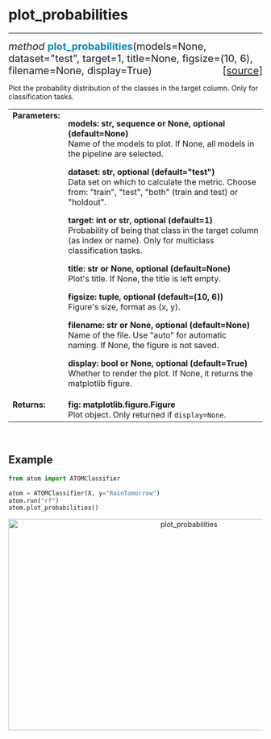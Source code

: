 # plot_probabilities
--------------------

<div style="font-size:20px">
<em>method</em> <strong style="color:#008AB8">plot_probabilities</strong>(models=None,
dataset="test", target=1, title=None, figsize=(10, 6), filename=None, display=True)
<span style="float:right">
<a href="https://github.com/tvdboom/ATOM/blob/master/atom/plots.py#L2459">[source]</a>
</span>
</div>

Plot the probability distribution of the classes in the target column.
Only for classification tasks.

<table style="font-size:16px">
<tr>
<td width="20%" class="td_title" style="vertical-align:top"><strong>Parameters:</strong></td>
<td width="80%" class="td_params">
<p>
<strong>models: str, sequence or None, optional (default=None)</strong><br>
Name of the models to plot. If None, all models in the pipeline are selected.
</p>
<p>
<strong>dataset: str, optional (default="test")</strong><br>
Data set on which to calculate the metric. Choose from:
"train", "test", "both" (train and test) or "holdout".
</p>
<p>
<strong>target: int or str, optional (default=1)</strong><br>
Probability of being that class in the target column (as index or
name). Only for multiclass classification tasks.
</p>
<p>
<strong>title: str or None, optional (default=None)</strong><br>
Plot's title. If None, the title is left empty.
</p>
<p>
<strong>figsize: tuple, optional (default=(10, 6))</strong><br>
Figure's size, format as (x, y).
</p>
<p>
<strong>filename: str or None, optional (default=None)</strong><br>
Name of the file. Use "auto" for automatic naming.
If None, the figure is not saved.
</p>
<p>
<strong>display: bool or None, optional (default=True)</strong><br>
Whether to render the plot. If None, it returns the matplotlib figure.
</p>
</td>
</tr>
<tr>
<td width="20%" class="td_title" style="vertical-align:top"><strong>Returns:</strong></td>
<td width="80%" class="td_params">
<strong>fig: matplotlib.figure.Figure</strong><br>
Plot object. Only returned if <code>display=None</code>.
</td>
</tr>
</table>
<br />



## Example

```python
from atom import ATOMClassifier

atom = ATOMClassifier(X, y="RainTomorrow")
atom.run("rf")
atom.plot_probabilities()
```

<div align="center">
    <img src="../../../img/plots/plot_probabilities.png" alt="plot_probabilities" width="700" height="420"/>
</div>
